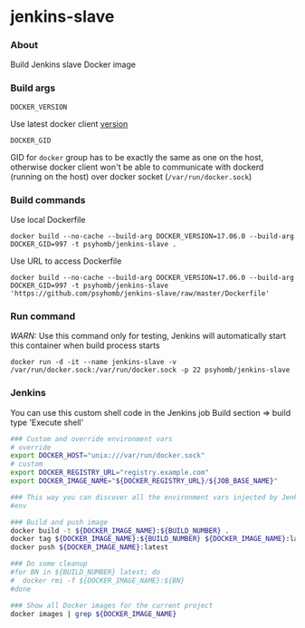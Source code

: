 # jenkins-slave

### About

Build Jenkins slave Docker image


### Build args

`DOCKER_VERSION`

Use latest docker client [version](https://download.docker.com/linux/static/stable/x86_64)

`DOCKER_GID`

GID for `docker` group has to be exactly the same as one on the host, otherwise docker client won't be able to communicate with dockerd (running on the host) over docker socket (`/var/run/docker.sock`)


### Build commands

Use local Dockerfile
```
docker build --no-cache --build-arg DOCKER_VERSION=17.06.0 --build-arg DOCKER_GID=997 -t psyhomb/jenkins-slave .
```

Use URL to access Dockerfile
```
docker build --no-cache --build-arg DOCKER_VERSION=17.06.0 --build-arg DOCKER_GID=997 -t psyhomb/jenkins-slave 'https://github.com/psyhomb/jenkins-slave/raw/master/Dockerfile'
```


### Run command 

*WARN:* Use this command only for testing, Jenkins will automatically start this container when build process starts
```
docker run -d -it --name jenkins-slave -v /var/run/docker.sock:/var/run/docker.sock -p 22 psyhomb/jenkins-slave
```


### Jenkins

You can use this custom shell code in the Jenkins job Build section => build type 'Execute shell'

```bash
### Custom and override environment vars
# override
export DOCKER_HOST="unix:///var/run/docker.sock"
# custom
export DOCKER_REGISTRY_URL="registry.example.com"
export DOCKER_IMAGE_NAME="${DOCKER_REGISTRY_URL}/${JOB_BASE_NAME}"

### This way you can discover all the environment vars injected by Jenkins during runtime
#env

### Build and push image
docker build -t ${DOCKER_IMAGE_NAME}:${BUILD_NUMBER} .
docker tag ${DOCKER_IMAGE_NAME}:${BUILD_NUMBER} ${DOCKER_IMAGE_NAME}:latest
docker push ${DOCKER_IMAGE_NAME}:latest

### Do some cleanup
#for BN in ${BUILD_NUMBER} latest; do
#  docker rmi -f ${DOCKER_IMAGE_NAME}:${BN}
#done

### Show all Docker images for the current project
docker images | grep ${DOCKER_IMAGE_NAME}
```
